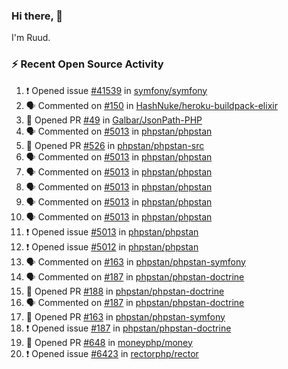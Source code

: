### Hi there, 👋

I'm Ruud.
 
### :zap: Recent Open Source Activity

<!--START_SECTION:activity-->
1. ❗️ Opened issue [#41539](https://github.com/symfony/symfony/issues/41539) in [symfony/symfony](https://github.com/symfony/symfony)
2. 🗣 Commented on [#150](https://github.com/HashNuke/heroku-buildpack-elixir/issues/150) in [HashNuke/heroku-buildpack-elixir](https://github.com/HashNuke/heroku-buildpack-elixir)
3. 💪 Opened PR [#49](https://github.com/Galbar/JsonPath-PHP/pull/49) in [Galbar/JsonPath-PHP](https://github.com/Galbar/JsonPath-PHP)
4. 🗣 Commented on [#5013](https://github.com/phpstan/phpstan/issues/5013) in [phpstan/phpstan](https://github.com/phpstan/phpstan)
5. 💪 Opened PR [#526](https://github.com/phpstan/phpstan-src/pull/526) in [phpstan/phpstan-src](https://github.com/phpstan/phpstan-src)
6. 🗣 Commented on [#5013](https://github.com/phpstan/phpstan/issues/5013) in [phpstan/phpstan](https://github.com/phpstan/phpstan)
7. 🗣 Commented on [#5013](https://github.com/phpstan/phpstan/issues/5013) in [phpstan/phpstan](https://github.com/phpstan/phpstan)
8. 🗣 Commented on [#5013](https://github.com/phpstan/phpstan/issues/5013) in [phpstan/phpstan](https://github.com/phpstan/phpstan)
9. 🗣 Commented on [#5013](https://github.com/phpstan/phpstan/issues/5013) in [phpstan/phpstan](https://github.com/phpstan/phpstan)
10. 🗣 Commented on [#5013](https://github.com/phpstan/phpstan/issues/5013) in [phpstan/phpstan](https://github.com/phpstan/phpstan)
11. ❗️ Opened issue [#5013](https://github.com/phpstan/phpstan/issues/5013) in [phpstan/phpstan](https://github.com/phpstan/phpstan)
12. ❗️ Opened issue [#5012](https://github.com/phpstan/phpstan/issues/5012) in [phpstan/phpstan](https://github.com/phpstan/phpstan)
13. 🗣 Commented on [#163](https://github.com/phpstan/phpstan-symfony/issues/163) in [phpstan/phpstan-symfony](https://github.com/phpstan/phpstan-symfony)
14. 🗣 Commented on [#187](https://github.com/phpstan/phpstan-doctrine/issues/187) in [phpstan/phpstan-doctrine](https://github.com/phpstan/phpstan-doctrine)
15. 💪 Opened PR [#188](https://github.com/phpstan/phpstan-doctrine/pull/188) in [phpstan/phpstan-doctrine](https://github.com/phpstan/phpstan-doctrine)
16. 🗣 Commented on [#187](https://github.com/phpstan/phpstan-doctrine/issues/187) in [phpstan/phpstan-doctrine](https://github.com/phpstan/phpstan-doctrine)
17. 💪 Opened PR [#163](https://github.com/phpstan/phpstan-symfony/pull/163) in [phpstan/phpstan-symfony](https://github.com/phpstan/phpstan-symfony)
18. ❗️ Opened issue [#187](https://github.com/phpstan/phpstan-doctrine/issues/187) in [phpstan/phpstan-doctrine](https://github.com/phpstan/phpstan-doctrine)
19. 💪 Opened PR [#648](https://github.com/moneyphp/money/pull/648) in [moneyphp/money](https://github.com/moneyphp/money)
20. ❗️ Opened issue [#6423](https://github.com/rectorphp/rector/issues/6423) in [rectorphp/rector](https://github.com/rectorphp/rector)
<!--END_SECTION:activity-->
